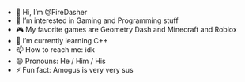 - 👋 Hi, I’m @FireDasher
- 👀 I’m interested in Gaming and Programming stuff
- 🎮 My favorite games are Geometry Dash and Minecraft and Roblox
- 🌱 I’m currently learning C++
- 📫 How to reach me: idk
- 😄 Pronouns: He / Him / His
- ⚡ Fun fact: Amogus is very very sus
